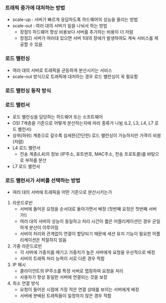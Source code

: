 ### 트래픽 증가에 대처하는 방법
- scale-up : 서버가 빠르게 응답하도록 하드웨어의 성능을 올리는 방법
- scale-out : 여러 대의 서버가 일을 나눠서 하는 방법
  - 장점1) 하드웨어 향상 비용보다 서버를 추가하는 비용이 더 저렴
  - 장점2) 서버가 여러대 있으면 서버 1대의 장애가 발생하여도 계속 서비스를 제공할 수 있음

### 로드 밸런싱
- 여러 대의 서버로 트래픽을 균등하게 분산시키는 서비스
- scale-out 방식으로 트래픽에 대처하는 경우 로드 밸런싱이 꼭 필요함

### 로드 밸런싱 동작 방식


### 로드 밸런서
- 로드 밸런싱을 담당하는 하드웨어 또는 소프트웨어
- OSI 7계층을 기준으로 어떻게 분산하는지에 따라 종류가 나뉨 (L2, L3, L4, L7 로드 밸런서)
- 상위(하위) 계층으로 갈수록 섬세한(간단한) 로드 밸런싱이 가능하지만 가격이 비쌈(저렴)
- L4 로드 밸런서
  - 전송 계층(L4)의 정보 (IP주소, 포트번호, MAC주소, 전송 프로토콜)를 바탕으로 부하를 분산 
- L7 로드 밸런서

### 로드 밸런서가 서버를 선택하는 방법
- 여러 대의 서버에 트래픽을 어떤 기준으로 분산시키는가
1. 라운드로빈
    - 서버에 들어온 요청을 순서대로 돌아가면서 배정 (첫번째 요청은 첫번째 서버가!)
    - 여러 대의 서버의 성능이 동일하고 처리 시간이 짧은 어플리케이션인 경우 균일하게 분산이 이루어짐
    - 서버의 처리와 관계없이 연결이 할당되기 때문에 세션 유지 기능이 필요한 어플리케이션은 적절하지 않음
2. 가중 라운드로빈
    - 각 서버에 가중치를 매기고 가중치가 높은 서버에게 요청을 우선적으로 배정
    - 서버의 트래픽 처리 능력이 서로 다른 경우 적합
3. IP 해시
    - 클라이언트의 IP주소를 특정 서버로 맵핑하여 요청을 처리
    - 사용자가 항상 동일한 서버에 연결되는 것을 보장
4. 최소 연결 방식
    - 요청이 들어온 시점에 가장 적은 연결 상태를 보이는 서버에게 배정
    - 서버에 분배된 트래픽들이 일정하지 않은 경우 적합
    
